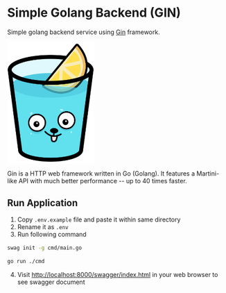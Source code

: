 # Simple Golang Backend (GIN)

Simple golang backend service using [Gin](https://gin-gonic.com/) framework.

<img src="https://raw.githubusercontent.com/gin-gonic/logo/master/color.png" align="center" width="200" />

Gin is a HTTP web framework written in Go (Golang). It features a Martini-like API with much better performance -- up to 40 times faster.

## Run Application

1.  Copy `.env.example` file and paste it within same directory
2.  Rename it as `.env`
3.  Run following command

```bash
swag init -g cmd/main.go
```

```bash
go run ./cmd
```

4.  Visit <http://localhost:8000/swagger/index.html> in your web browser to see swagger document
